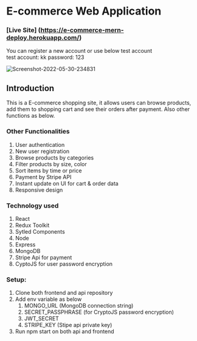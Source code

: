 # E-commerce Web Application

### [Live Site] (https://e-commerce-mern-deploy.herokuapp.com/)
You can register a new account or use below test account </br>
test account: kk
password: 123

<img src="https://i.ibb.co/L1sxBT5/Screenshot-2022-05-30-234831.png" alt="Screenshot-2022-05-30-234831" border="0"></a>

## Introduction

This is a E-commerce shopping site, it allows users can browse products, add them to shopping cart and see their orders after payment. Also other functions as below.

### Other Functionalities

1. User authentication
2. New user registration
3. Browse products by categories
4. Filter products by size, color
5. Sort items by time or price
6. Payment by Stripe API
7. Instant update on UI for cart & order data
8. Responsive design 

### Technology used

1. React
2. Redux Toolkit
3. Sytled Components
4. Node
5. Express
6. MongoDB
7. Stripe Api for payment
8. CyptoJS for user password encryption

### Setup: 

1. Clone both frontend and api repository 
2. Add env variable as below
   1. MONGO_URL (MongoDB connection string)
   2. SECRET_PASSPHRASE (for CryptoJS password encryption)
   3. JWT_SECRET 
   4. STRIPE_KEY (Stipe api private key)
3. Run npm start on both api and frontend




